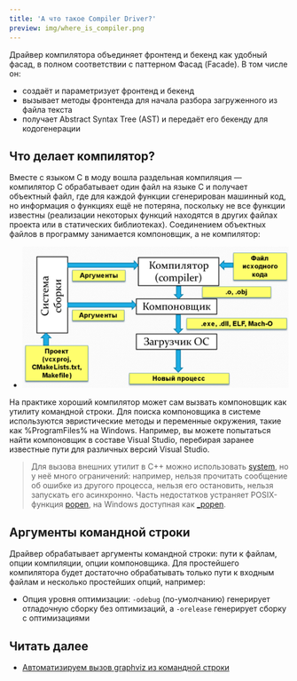 ```yaml
---
title: 'А что такое Compiler Driver?'
preview: img/where_is_compiler.png
---
```


Драйвер компилятора объединяет фронтенд и бекенд как удобный фасад, в полном соответствии с паттерном Фасад (Facade). В том числе он:

- создаёт и параметризует фронтенд и бекенд
- вызывает методы фронтенда для начала разбора загруженного из файла текста
- получает Abstract Syntax Tree (AST) и передаёт его бекенду для кодогенерации

## Что делает компилятор?

Вместе с языком C в моду вошла раздельная компиляция &mdash; компилятор C обрабатывает один файл на языке C и получает объектный файл, где для каждой функции сгенерирован машинный код, но информация о функциях ещё не потеряна, поскольку не все функции известны (реализации некоторых функций находятся в других файлах проекта или в статических библиотеках). Соединением объектных файлов в программу занимается компоновщик, а не компилятор:

- ![Схема](img/where_is_compiler.png)

На практике хороший компилятор может сам вызвать компоновщик как утилиту командной строки. Для поиска компоновщика в системе используются эвристические методы и переменные окружения, такие как %ProgramFiles% на Windows. Например, вы можете попытаться найти компоновщик в составе Visual Studio, перебирая заранее известные пути для различных версий Visual Studio.

> Для вызова внешних утилит в C++ можно использовать [system](http://en.cppreference.com/w/cpp/utility/program/system), но у неё много ограничений: например, нельзя прочитать сообщение об ошибке из другого процесса, нельзя его остановить, нельзя запускать его асинхронно. Часть недостатков устраняет POSIX-функция [popen](http://pubs.opengroup.org/onlinepubs/9699919799/functions/popen.html), на Windows доступная как [_popen](https://msdn.microsoft.com/en-us/library/96ayss4b.aspx).

## Аргументы командной строки

Драйвер обрабатывает аргументы командной строки: пути к файлам, опции компиляции, опции компоновщика. Для простейшего компилятора будет достаточно обрабатывать только пути к входным файлам и несколько простейших опций, например:

- Опция уровня оптимизации: `-odebug` (по-умолчанию) генерирует отладочную сборку без оптимизаций, а `-orelease` генерирует сборку с оптимизациями

## Читать далее

- [Автоматизируем вызов graphviz из командной строки](/compilers/driver_popen.html)
